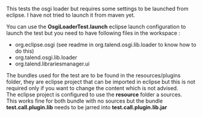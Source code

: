 This tests the osgi loader but requires some settings to be launched from eclipse.
I have not tried to launch it from maven yet.

You can use the **OsgiLoaderTest.launch** eclipse launch configuration to launch the test but you need to have following files in the workspace :   
 * org.eclipse.osgi  (see readme in org.talend.osgi.lib.loader to know how to do this)
 * org.talend.osgi.lib.loader  
 * org.talend.librariesmanager.ui  

The bundles used for the test are to be found in the resources/plugins folder, they are eclipse project that can be imported in eclipse but this is not required only if you want to change the content which is not advised.  
The eclipse project is configured to use the **resource** folder a sources.  
This works fine for both bundle with no sources but the bundle **test.call.plugin.lib** needs to be jarred into **test.call.plugin.lib.jar** 